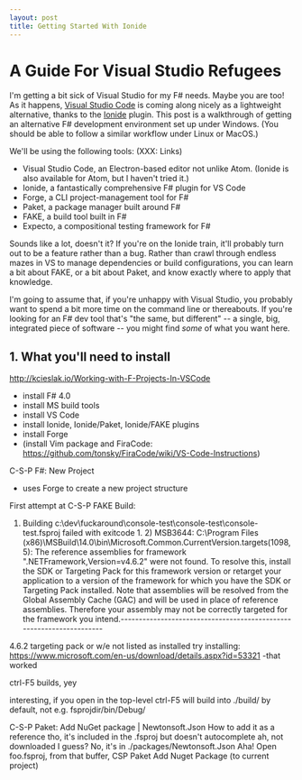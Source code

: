 ```yaml
---
layout: post
title: Getting Started With Ionide
---
```


# A Guide For Visual Studio Refugees

I'm getting a bit sick of Visual Studio for my F# needs. Maybe you are
too! As it happens, [Visual Studio Code](***link***) is coming along
nicely as a lightweight alternative, thanks to the [Ionide](***link***)
plugin. This post is a walkthrough of getting an alternative F#
development environment set up under Windows. (You should be able to
follow a similar workflow under Linux or MacOS.)

We'll be using the following tools: (XXX: Links)

* Visual Studio Code, an Electron-based editor not unlike Atom. (Ionide
  is also available for Atom, but I haven't tried it.)
* Ionide, a fantastically comprehensive F# plugin for VS Code
* Forge, a CLI project-management tool for F#
* Paket, a package manager built around F#
* FAKE, a build tool built in F#
* Expecto, a compositional testing framework for F#

Sounds like a lot, doesn't it? If you're on the Ionide train, it'll
probably turn out to be a feature rather than a bug. Rather than crawl
through endless mazes in VS to manage dependencies or build
configurations, you can learn a bit about FAKE, or a bit about Paket,
and know exactly where to apply that knowledge.

I'm going to assume that, if you're unhappy with Visual Studio, you
probably want to spend a bit more time on the command line or
thereabouts. If you're looking for an F# dev tool that's "the same, but
different" -- a single, big,  integrated piece of software -- you might
find _some_ of what you want here.

## 1. What you'll need to install

http://kcieslak.io/Working-with-F-Projects-In-VSCode

- install F# 4.0
- install MS build tools
- install VS Code
- install Ionide, Ionide/Paket, Ionide/FAKE plugins
- install Forge
- (install Vim package and FiraCode:
  https://github.com/tonsky/FiraCode/wiki/VS-Code-Instructions)

C-S-P F#: New Project
- uses Forge to create a new project structure

First attempt at C-S-P FAKE Build:
  1) Building
  c:\dev\fuckaround\console-test\console-test\console-test.fsproj failed
  with exitcode 1.   2) MSB3644: C:\Program Files
  (x86)\MSBuild\14.0\bin\Microsoft.Common.CurrentVersion.targets(1098,5):
  The reference assemblies for framework ".NETFramework,Version=v4.6.2"
  were not found. To resolve this, install the SDK or Targeting Pack for
  this framework version or retarget your application to a version of
  the framework for which you have the SDK or Targeting Pack installed.
  Note that assemblies will be resolved from the Global Assembly Cache
  (GAC) and will be used in place of reference assemblies. Therefore
  your assembly may not be correctly targeted for the framework you
  intend.---------------------------------------------------------------------

4.6.2 targeting pack or w/e not listed as installed
try installing:
  https://www.microsoft.com/en-us/download/details.aspx?id=53321
  -that worked

ctrl-F5 builds, yey

interesting, if you open in the top-level ctrl-F5 will build into
./build/ by default, not e.g. fsprojdir/bin/Debug/

C-S-P Paket: Add NuGet package | Newtonsoft.Json
How to add it as a reference tho, it's included in the .fsproj but
doesn't autocomplete
ah, not downloaded I guess? No, it's in ./packages/Newtonsoft.Json
Aha! Open foo.fsproj, from that buffer, CSP Paket Add Nuget Package (to
current project)
